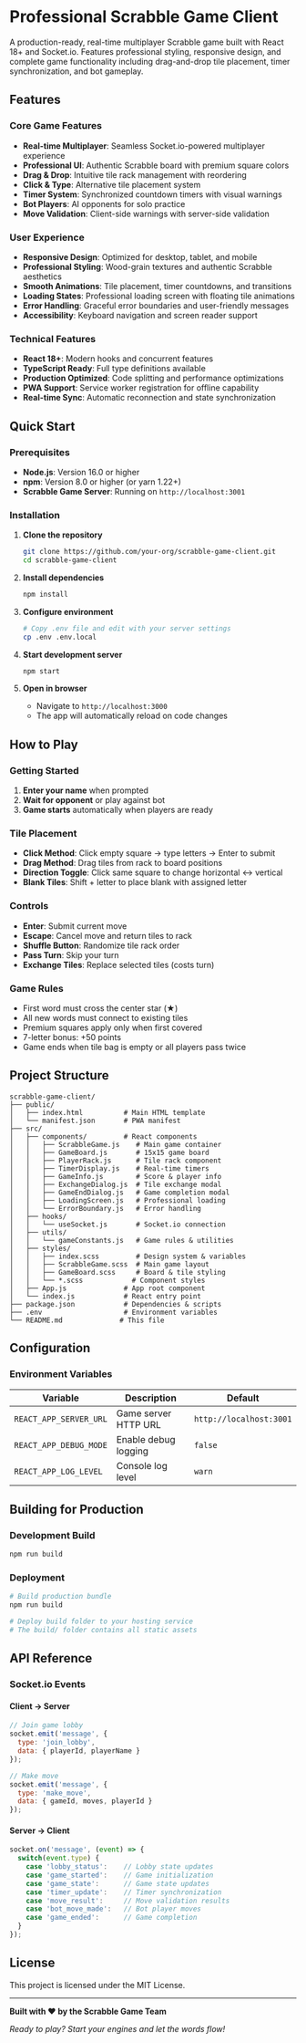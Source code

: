 # Professional Scrabble Game Client

A production-ready, real-time multiplayer Scrabble game built with React 18+ and Socket.io. Features professional styling, responsive design, and complete game functionality including drag-and-drop tile placement, timer synchronization, and bot gameplay.

## Features

### Core Game Features
- **Real-time Multiplayer**: Seamless Socket.io-powered multiplayer experience
- **Professional UI**: Authentic Scrabble board with premium square colors
- **Drag & Drop**: Intuitive tile rack management with reordering
- **Click & Type**: Alternative tile placement system
- **Timer System**: Synchronized countdown timers with visual warnings
- **Bot Players**: AI opponents for solo practice
- **Move Validation**: Client-side warnings with server-side validation

### User Experience
- **Responsive Design**: Optimized for desktop, tablet, and mobile
- **Professional Styling**: Wood-grain textures and authentic Scrabble aesthetics
- **Smooth Animations**: Tile placement, timer countdowns, and transitions
- **Loading States**: Professional loading screen with floating tile animations
- **Error Handling**: Graceful error boundaries and user-friendly messages
- **Accessibility**: Keyboard navigation and screen reader support

### Technical Features
- **React 18+**: Modern hooks and concurrent features
- **TypeScript Ready**: Full type definitions available
- **Production Optimized**: Code splitting and performance optimizations
- **PWA Support**: Service worker registration for offline capability
- **Real-time Sync**: Automatic reconnection and state synchronization

## Quick Start

### Prerequisites

- **Node.js**: Version 16.0 or higher
- **npm**: Version 8.0 or higher (or yarn 1.22+)
- **Scrabble Game Server**: Running on `http://localhost:3001`

### Installation

1. **Clone the repository**
   ```bash
   git clone https://github.com/your-org/scrabble-game-client.git
   cd scrabble-game-client
   ```

2. **Install dependencies**
   ```bash
   npm install
   ```

3. **Configure environment**
   ```bash
   # Copy .env file and edit with your server settings
   cp .env .env.local
   ```

4. **Start development server**
   ```bash
   npm start
   ```

5. **Open in browser**
   - Navigate to `http://localhost:3000`
   - The app will automatically reload on code changes

## How to Play

### Getting Started
1. **Enter your name** when prompted
2. **Wait for opponent** or play against bot
3. **Game starts** automatically when players are ready

### Tile Placement
- **Click Method**: Click empty square → type letters → Enter to submit
- **Drag Method**: Drag tiles from rack to board positions
- **Direction Toggle**: Click same square to change horizontal ↔ vertical
- **Blank Tiles**: Shift + letter to place blank with assigned letter

### Controls
- **Enter**: Submit current move
- **Escape**: Cancel move and return tiles to rack
- **Shuffle Button**: Randomize tile rack order
- **Pass Turn**: Skip your turn
- **Exchange Tiles**: Replace selected tiles (costs turn)

### Game Rules
- First word must cross the center star (★)
- All new words must connect to existing tiles
- Premium squares apply only when first covered
- 7-letter bonus: +50 points
- Game ends when tile bag is empty or all players pass twice

## Project Structure

```
scrabble-game-client/
├── public/
│   ├── index.html          # Main HTML template
│   └── manifest.json       # PWA manifest
├── src/
│   ├── components/         # React components
│   │   ├── ScrabbleGame.js    # Main game container
│   │   ├── GameBoard.js       # 15x15 game board
│   │   ├── PlayerRack.js      # Tile rack component
│   │   ├── TimerDisplay.js    # Real-time timers
│   │   ├── GameInfo.js        # Score & player info
│   │   ├── ExchangeDialog.js  # Tile exchange modal
│   │   ├── GameEndDialog.js   # Game completion modal
│   │   ├── LoadingScreen.js   # Professional loading
│   │   └── ErrorBoundary.js   # Error handling
│   ├── hooks/
│   │   └── useSocket.js       # Socket.io connection
│   ├── utils/
│   │   └── gameConstants.js   # Game rules & utilities
│   ├── styles/
│   │   ├── index.scss         # Design system & variables
│   │   ├── ScrabbleGame.scss  # Main game layout
│   │   ├── GameBoard.scss     # Board & tile styling
│   │   └── *.scss            # Component styles
│   ├── App.js              # App root component
│   └── index.js            # React entry point
├── package.json            # Dependencies & scripts
├── .env                    # Environment variables
└── README.md              # This file
```

## Configuration

### Environment Variables

| Variable | Description | Default |
|----------|-------------|---------|
| `REACT_APP_SERVER_URL` | Game server HTTP URL | `http://localhost:3001` |
| `REACT_APP_DEBUG_MODE` | Enable debug logging | `false` |
| `REACT_APP_LOG_LEVEL` | Console log level | `warn` |

## Building for Production

### Development Build
```bash
npm run build
```

### Deployment
```bash
# Build production bundle
npm run build

# Deploy build folder to your hosting service
# The build/ folder contains all static assets
```

## API Reference

### Socket.io Events

#### Client → Server
```javascript
// Join game lobby
socket.emit('message', {
  type: 'join_lobby',
  data: { playerId, playerName }
});

// Make move
socket.emit('message', {
  type: 'make_move',
  data: { gameId, moves, playerId }
});
```

#### Server → Client
```javascript
socket.on('message', (event) => {
  switch(event.type) {
    case 'lobby_status':    // Lobby state updates
    case 'game_started':    // Game initialization
    case 'game_state':      // Game state updates
    case 'timer_update':    // Timer synchronization
    case 'move_result':     // Move validation results
    case 'bot_move_made':   // Bot player moves
    case 'game_ended':      // Game completion
  }
});
```

## License

This project is licensed under the MIT License.

---

**Built with ❤️ by the Scrabble Game Team**

*Ready to play? Start your engines and let the words flow!*
